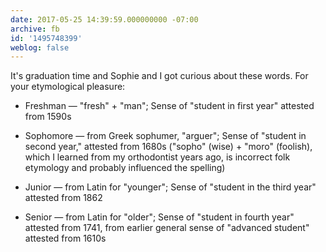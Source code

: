 ```yaml
---
date: 2017-05-25 14:39:59.000000000 -07:00
archive: fb
id: '1495748399'
weblog: false
---
```


It's graduation time and Sophie and I got curious about these words. For your etymological pleasure:

* Freshman — "fresh" + "man"; Sense of "student in first year" attested from 1590s

* Sophomore — from Greek sophumer, "arguer"; Sense of "student in second year," attested from 1680s ("sopho" (wise) + "moro" (foolish), which I learned from my orthodontist years ago, is incorrect folk etymology and probably influenced the spelling)

* Junior — from Latin for "younger"; Sense of "student in the third year" attested from 1862

* Senior — from Latin for "older"; Sense of "student in fourth year" attested from 1741, from earlier general sense of "advanced student" attested from 1610s
